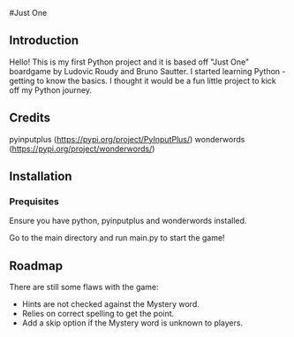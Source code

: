 #Just One

## Introduction

Hello! This is my first Python project and it is based off "Just One" boardgame by Ludovic Roudy and Bruno Sautter.
I started learning Python - getting to know the basics. I thought it would be a fun little project to kick off my Python journey.

## Credits
pyinputplus (https://pypi.org/project/PyInputPlus/)
wonderwords (https://pypi.org/project/wonderwords/)

## Installation
### Prequisites
Ensure you have python, pyinputplus and wonderwords installed.

Go to the main directory and run main.py to start the game!

## Roadmap

There are still some flaws with the game:

- Hints are not checked against the Mystery word.
- Relies on correct spelling to get the point.
- Add a skip option if the Mystery word is unknown to players.



